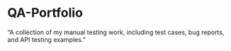 # QA-Portfolio
“A collection of my manual testing work, including test cases, bug reports, and API testing examples.”
